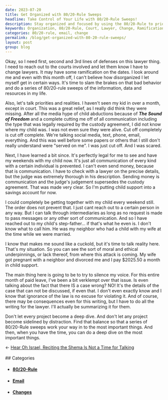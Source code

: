 ```yaml
---
date: 2023-07-20
title: Get Organized with 80/20-Rule Sweeps
headline: Take Control of Your Life with 80/20-Rule Sweeps!
description: Stay organized and focused by using the 80/20-Rule to prioritize tasks and projects. Don't let distraction derail your progress and learn to balance the deep dives with the important things. Take control of your life and get organized today.
keywords: Organization, 80/20-Rule, Court, Lawyer, Change, Ramification, Disorganized, Priorities, Realities, Child Abduction, Communication, Custody Agreement, Social Media, Text, Phone, Email, Media Hype, Legal, Money, Intermediaries, Step-Father, Moral, Ethical, Attack, Voice, Writing, Summary, Project, Balance, Deep Dive
categories: 80/20-rule, email, change
permalink: /blog/get-organized-with-80-20-rule-sweeps/
layout: post
group: blog
---
```



Okay, so I need first, second and 3rd lines of defenses on this lawyer thing. I
need to reach out to the courts involved and let them know I have to change
lawyers. It may have some ramification on the dates. I look around me and even
with this month off, I can't believe how disorganized I let myself get in
certain ways. It's time to slam the brakes on that bad behavior and do a series
of 80/20-rule sweeps of the information, data and resources in my life. 

Also, let's talk priorities and realities. I haven't seen my kid in over a
month, except in court. This was a great relief, as I really did think they
were missing. After all the media hype of child abductions because of ***The
Sound of Freedom*** and a complete cutting me off of all communication
including the type that was legally required by the custody agreement, I did
not know where my child was. I was not even sure they were alive. Cut off
completely is cut off complete. We're talking social media, text, phone, email,
everything. And this was well before some papers or others that I still don't
really understand were "served on me". I was just cut off. And I was scared.

Next, I have learned a bit since. It's perfectly legal for me to see and have
my weekends with my child now. It's just all communication of every kind with a
certain individual is prevented. I can't even send money, because that is
communication. I have to check with a lawyer on the precise details, but the
judge was extremely thorough in his description. Sending money is communication
and the judge's judgement supersedes the custody agreement. That was made very
clear. So I'm putting child support into a savings account for now.

I could completely be getting together with my child every weekend still. The
order does not prevent that. I just cant reach out to a certain person in any
way. But I can talk through intermediaries as long as no request is made to
pass messages or any other sort of communication. And so I have reached out to
my child's step-father... if that's what he even is. I don't know what to call
him. He was my neighbor who had a child with my wife at the time while we were
married. 

I know that makes me sound like a cuckold, but it's time to talk reality here.
That's my situation. So you can see the sort of moral and ethical
underpinnings, or lack thereof, from where this attack is coming. My wife got
pregnant with a neighbor and divorced me and I pay $2025.50 a month in child
support.

The main thing here is going to be to try to silence my voice. For this entire
month of paid leave, I've been a bit verklempt over that issue. Is even talking
about the fact that there IS a case wrong? NO! It's the details of the case
that can not be discussed, if even that. I don't even exactly know and I know
that ignorance of the law is no excuse for violating it. And of course, there
may be consequences even for this writing, but I have to do all the writing for
the lawyer. I'll actually be summarizing it for them.

Don't let every project become a deep dive. And don't let any project become
sidelined by distraction. Find that balance so that a series of 80/20-Rule
sweeps work your way in to the most important things. And then, when you have
the time, you can do a deep dive on the most important things.




















<div class="arrow-links"><div class="post-nav-prev"><span class="arrow">&larr;&nbsp;</span><a href="/blog/hear-oh-israel-reciting-the-shema-is-not-a-time-for-talking/">Hear Oh Israel, Reciting the Shema Is Not a Time for Talking</a></div> &nbsp; <div class="post-nav-next"><a href=""></a></div></div>
## Categories

<ul>
<li><h4><a href='/80-20-rule/'>80/20-Rule</a></h4></li>
<li><h4><a href='/email/'>Email</a></h4></li>
<li><h4><a href='/change/'>Changes</a></h4></li></ul>